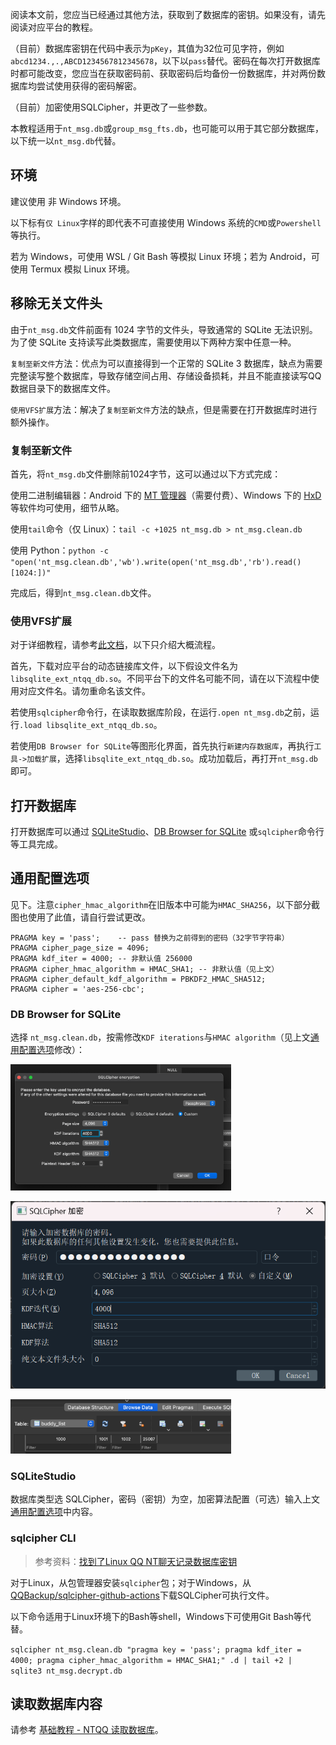 阅读本文前，您应当已经通过其他方法，获取到了数据库的密钥。如果没有，请先阅读对应平台的教程。

（目前）数据库密钥在代码中表示为`pKey`，其值为32位可见字符，例如`abcd1234.,.,ABCD1234567812345678`，以下以`pass`替代。密码在每次打开数据库时都可能改变，您应当在获取密码前、获取密码后均备份一份数据库，并对两份数据库均尝试使用获得的密码解密。

（目前）加密使用SQLCipher，并更改了一些参数。

本教程适用于`nt_msg.db`或`group_msg_fts.db`，也可能可以用于其它部分数据库，以下统一以`nt_msg.db`代替。

## 环境

建议使用 非 Windows 环境。

以下标有`仅 Linux`字样的即代表不可直接使用 Windows 系统的`CMD`或`Powershell`等执行。

若为 Windows，可使用 WSL / Git Bash 等模拟 Linux 环境；若为 Android，可使用 Termux 模拟 Linux 环境。

## 移除无关文件头

由于`nt_msg.db`文件前面有 1024 字节的文件头，导致通常的 SQLite 无法识别。为了使 SQLite 支持读写此类数据库，需要使用以下两种方案中任意一种。

`复制至新文件`方法：优点为可以直接得到一个正常的 SQLite 3 数据库，缺点为需要完整读写整个数据库，导致存储空间占用、存储设备损耗，并且不能直接读写QQ数据目录下的数据库文件。

`使用VFS扩展`方法：解决了`复制至新文件`方法的缺点，但是需要在打开数据库时进行额外操作。

### 复制至新文件

首先，将`nt_msg.db`文件删除前1024字节，这可以通过以下方式完成：

使用二进制编辑器：Android 下的 [MT 管理器](https://d.binmt.cc/)（需要付费）、Windows 下的 [HxD](https://mh-nexus.de/en/hxd/) 等软件均可使用，细节从略。

使用`tail`命令（仅 Linux）：`tail -c +1025 nt_msg.db > nt_msg.clean.db`

使用 Python：`python -c "open('nt_msg.clean.db','wb').write(open('nt_msg.db','rb').read()[1024:])"`

完成后，得到`nt_msg.clean.db`文件。

### 使用VFS扩展

对于详细教程，请参考[此文档](https://github.com/artiga033/ntdb_unwrap/tree/main/sqlite_extension#%E7%94%A8%E6%B3%95)，以下只介绍大概流程。

首先，下载对应平台的动态链接库文件，以下假设文件名为`libsqlite_ext_ntqq_db.so`。不同平台下的文件名可能不同，请在以下流程中使用对应文件名。请勿重命名该文件。

若使用`sqlcipher`命令行，在读取数据库阶段，在运行`.open nt_msg.db`之前，运行`.load libsqlite_ext_ntqq_db.so`。

若使用`DB Browser for SQLite`等图形化界面，首先执行`新建内存数据库`，再执行`工具->加载扩展`，选择`libsqlite_ext_ntqq_db.so`。成功加载后，再打开`nt_msg.db`即可。

## 打开数据库

打开数据库可以通过 [SQLiteStudio](https://sqlitestudio.pl/)、[DB Browser for SQLite](https://sqlitebrowser.org/) 或`sqlcipher`命令行 等工具完成。

## 通用配置选项

见下。注意`cipher_hmac_algorithm`在旧版本中可能为`HMAC_SHA256`，以下部分截图也使用了此值，请自行尝试更改。

```shell
PRAGMA key = 'pass';    -- pass 替换为之前得到的密码（32字节字符串）
PRAGMA cipher_page_size = 4096;
PRAGMA kdf_iter = 4000; -- 非默认值 256000
PRAGMA cipher_hmac_algorithm = HMAC_SHA1; -- 非默认值（见上文）
PRAGMA cipher_default_kdf_algorithm = PBKDF2_HMAC_SHA512;
PRAGMA cipher = 'aes-256-cbc';
```

### DB Browser for SQLite

选择 `nt_msg.clean.db`，按需修改`KDF iterations`与`HMAC algorithm`（见上文[通用配置选项](#通用配置选项)修改）：

<img src="img/image-mac-sqlcipher-conf.webp" alt="“SQLCipher 加密”窗口中的具体配置选项（英文，macOS 视图）" width="70%" />

![“SQLCipher 加密”窗口中的具体配置选项（中文，Windows 视图）](img/image-win-sqlcipher-conf.webp)

<img src="img/image-mac-6.webp" alt="DB Browser for SQLite 中，正常打开数据库后可看到 buddy_list 等表" width="70%" />

### SQLiteStudio

数据库类型选 SQLCipher，密码（密钥）为空，加密算法配置（可选）输入上文[通用配置选项](#通用配置选项)中内容。

### sqlcipher CLI

> 参考资料：[找到了Linux QQ NT聊天记录数据库密钥](https://gist.github.com/bczhc/c0f29920d4e9d0cc6d2c49f7f2fb3a78)

对于Linux，从包管理器安装`sqlcipher`包；对于Windows，从[QQBackup/sqlcipher-github-actions](https://github.com/QQBackup/sqlcipher-github-actions/releases/tag/latest)下载SQLCipher可执行文件。

以下命令适用于Linux环境下的Bash等shell，Windows下可使用Git Bash等代替。

`sqlcipher nt_msg.clean.db "pragma key = 'pass'; pragma kdf_iter = 4000; pragma cipher_hmac_algorithm = HMAC_SHA1;" .d | tail +2 | sqlite3 nt_msg.decrypt.db`

## 读取数据库内容

请参考 [基础教程 - NTQQ 读取数据库](基础教程%20-%20NTQQ%20读取数据库.md)。
